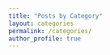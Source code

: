 ```yaml
---
title: "Posts by Category"
layout: categories
permalink: /categories/
author_profile: true
---
```

